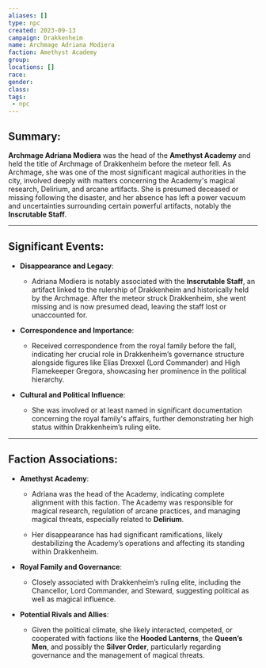 ```yaml
---
aliases: []
type: npc
created: 2023-09-13
campaign: Drakkenheim
name: Archmage Adriana Modiera
faction: Amethyst Academy
group:
locations: []
race:
gender:
class:
tags:
 - npc
---
```

## Summary:

**Archmage Adriana Modiera** was the head of the **Amethyst Academy** and held the title of Archmage of Drakkenheim before the meteor fell. As Archmage, she was one of the most significant magical authorities in the city, involved deeply with matters concerning the Academy's magical research, Delirium, and arcane artifacts. She is presumed deceased or missing following the disaster, and her absence has left a power vacuum and uncertainties surrounding certain powerful artifacts, notably the **Inscrutable Staff**.

---

## Significant Events:

- **Disappearance and Legacy**:
    
    - Adriana Modiera is notably associated with the **Inscrutable Staff**, an artifact linked to the rulership of Drakkenheim and historically held by the Archmage. After the meteor struck Drakkenheim, she went missing and is now presumed dead, leaving the staff lost or unaccounted for​.
        
- **Correspondence and Importance**:
    
    - Received correspondence from the royal family before the fall, indicating her crucial role in Drakkenheim’s governance structure alongside figures like Elias Drexxel (Lord Commander) and High Flamekeeper Gregora, showcasing her prominence in the political hierarchy​.
        
- **Cultural and Political Influence**:
    
    - She was involved or at least named in significant documentation concerning the royal family's affairs, further demonstrating her high status within Drakkenheim’s ruling elite​.
        

---

## Faction Associations:

- **Amethyst Academy**:
    
    - Adriana was the head of the Academy, indicating complete alignment with this faction. The Academy was responsible for magical research, regulation of arcane practices, and managing magical threats, especially related to **Delirium**.
        
    - Her disappearance has had significant ramifications, likely destabilizing the Academy’s operations and affecting its standing within Drakkenheim.
        
- **Royal Family and Governance**:
    
    - Closely associated with Drakkenheim’s ruling elite, including the Chancellor, Lord Commander, and Steward, suggesting political as well as magical influence.
        
- **Potential Rivals and Allies**:
    
    - Given the political climate, she likely interacted, competed, or cooperated with factions like the **Hooded Lanterns**, the **Queen’s Men**, and possibly the **Silver Order**, particularly regarding governance and the management of magical threats.
